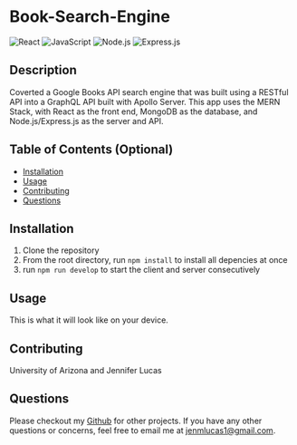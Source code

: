 # Book-Search-Engine

![React](https://img.shields.io/badge/React-20232A?style=for-the-badge&logo=react&logoColor=61DAFB)
![JavaScript](https://img.shields.io/badge/JavaScript-F7DF1E?style=for-the-badge&logo=javascript&logoColor=black)
![Node.js](https://img.shields.io/badge/Node.js-43853D?style=for-the-badge&logo=node.js&logoColor=white)
![Express.js](https://img.shields.io/badge/Express.js-404D59?style=for-the-badge)

## Description
Coverted a Google Books API search engine that was built using a RESTful API into a GraphQL API built with Apollo Server. This app uses the MERN Stack, with React as the front end, MongoDB as the database, and Node.js/Express.js as the server and API.

## Table of Contents (Optional)
* [Installation](#installation)
* [Usage](#usage)
* [Contributing](#contributing)
* [Questions](#questions)

## Installation
1. Clone the repository
2. From the root directory, run `npm install` to install all depencies at once
3. run `npm run develop` to start the client and server consecutively 

## Usage
This is what it will look like on your device. 


## Contributing
University of Arizona and Jennifer Lucas

## Questions
Please checkout my [Github](https://github.com/jenmlucas) for other projects. If you have any other questions or concerns, feel free to email me at jenmlucas1@gmail.com.